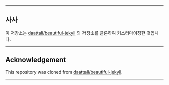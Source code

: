 
---

## 사사

이 저장소는 [daattali/beautiful-jekyll](https://github.com/daattali/beautiful-jekyll) 의 저장소를 클론하여 커스터마이징한 것입니다.

---

## Acknowledgement

This repository was cloned from [daattali/beautiful-jekyll](https://github.com/daattali/beautiful-jekyll).


---
